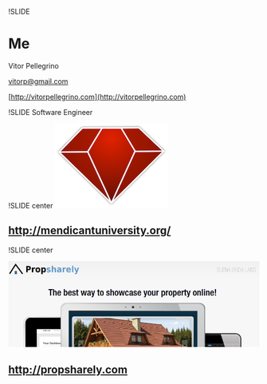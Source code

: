 !SLIDE

# Me #

Vitor Pellegrino

vitorp@gmail.com

[http://vitorpellegrino.com](http://vitorpellegrino.com)


!SLIDE 
Software Engineer 

!SLIDE center
![Mendicant University](mendicant-university-logo.png)
## http://mendicantuniversity.org/

!SLIDE center

![Propsharely](propsharely-screenshot.png)
## http://propsharely.com

